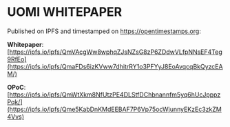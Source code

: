 # UOMI WHITEPAPER

Published on IPFS and timestamped on https://opentimestamps.org: 

**Whitepaper**: [https://ipfs.io/ipfs/QmVAcgWw8wphqZJsNZsG8zP6ZDdwVLfpNNsEF4Teg9RfEo](https://ipfs.io/ipfs/QmaFDs6izKVww7dhitrRY1o3PFYyJ8EoAvqcqBkQyzcEAM/)

**OPoC**: [https://ipfs.io/ipfs/QmWtXkm8NfUtzPE4DLStfDChbnannfm5yq6hUcJpppzPqk/](https://ipfs.io/ipfs/Qme5KabDnKMdEEBAF7P6Vp75ocWjunnyEKzEc3zkZM4Vvs)
